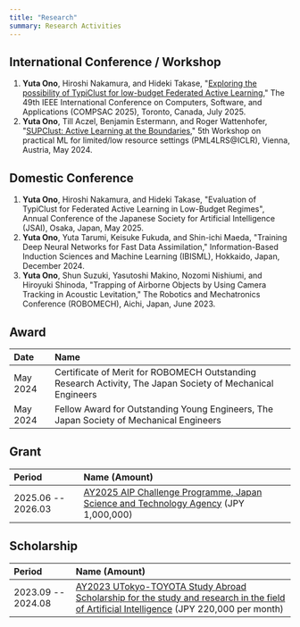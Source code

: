```yaml
---
title: "Research"
summary: Research Activities
---
```


## International Conference / Workshop
1. **Yuta Ono**, Hiroshi Nakamura, and Hideki Takase, "[Exploring the possibility of TypiClust for low-budget Federated Active Learning](https://arxiv.org/abs/2505.19404)," The 49th IEEE International Conference on Computers, Software, and Applications (COMPSAC 2025), Toronto, Canada, July 2025.
1. **Yuta Ono**, Till Aczel, Benjamin Estermann, and Roger Wattenhofer, "[SUPClust: Active Learning at the Boundaries](https://arxiv.org/abs/2403.03741)," 5th Workshop on practical ML for limited/low resource settings (PML4LRS@ICLR), Vienna, Austria, May 2024.

## Domestic Conference
1. **Yuta Ono**, Hiroshi Nakamura, and Hideki Takase, "Evaluation of TypiClust for Federated Active Learning in Low-Budget Regimes", Annual Conference of the Japanese Society for Artificial Intelligence (JSAI), Osaka, Japan, May 2025.
1. **Yuta Ono**, Yuta Tarumi, Keisuke Fukuda, and Shin-ichi Maeda, "Training Deep Neural Networks for Fast Data Assimilation," Information-Based Induction Sciences and Machine Learning (IBISML), Hokkaido, Japan, December 2024.
2. **Yuta Ono**, Shun Suzuki, Yasutoshi Makino, Nozomi Nishiumi, and Hiroyuki Shinoda, "Trapping of Airborne Objects by Using Camera Tracking in Acoustic Levitation," The Robotics and Mechatronics Conference (ROBOMECH), Aichi, Japan, June 2023.


## Award
| Date | Name |
| :--- | :--- |
| May 2024 | Certificate of Merit for ROBOMECH Outstanding Research Activity, The Japan Society of Mechanical Engineers |
| May 2024 | Fellow Award for Outstanding Young Engineers, The Japan Society of Mechanical Engineers |


## Grant
| Period | Name (Amount) |
| :----- | :------------ |
| 2025.06 -- 2026.03 | [AY2025 AIP Challenge Programme, Japan Science and Technology Agency](https://www.jst.go.jp/kisoken/aip/en/program/wakate/index.html) (JPY 1,000,000) |

## Scholarship

| Period | Name (Amount) |
| :----- | :------------ |
| 2023.09 -- 2024.08 | [AY2023 UTokyo-TOYOTA Study Abroad Scholarship for the study and research in the field of Artificial Intelligence](https://www.u-tokyo.ac.jp/adm/go-global/ja/scholarship-list-toyota.html) (JPY 220,000 per month) |
